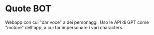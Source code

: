 # Quote BOT
Webapp con cui "dar
voce" a dei personaggi. Uso le API di
GPT come "motore" dell'app, a cui
far impersonare i vari characters.